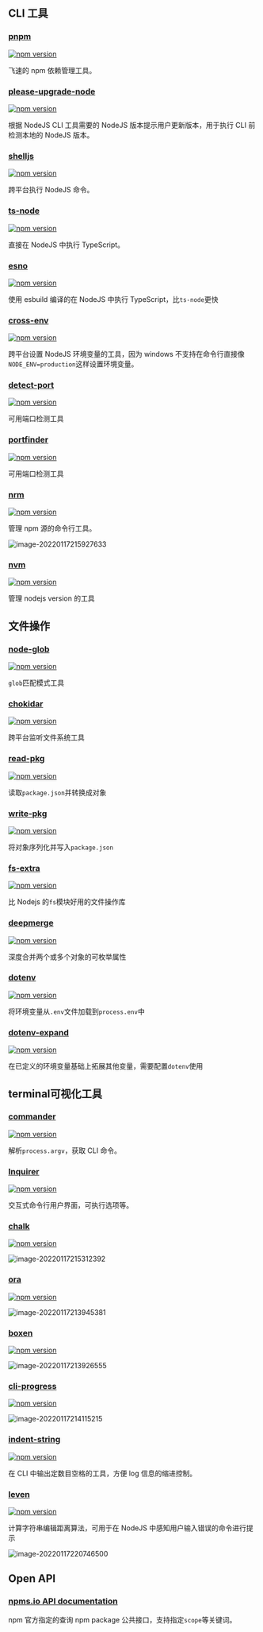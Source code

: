 ## CLI 工具

### [pnpm](https://pnpm.io/zh/installation)

[![npm version](https://badge.fury.io/js/pnpm.svg)](https://badge.fury.io/js/pnpm)

飞速的 npm 依赖管理工具。

### [please-upgrade-node](https://github.com/typicode/please-upgrade-node)

[![npm version](https://badge.fury.io/js/please-upgrade-node.svg)](https://badge.fury.io/js/please-upgrade-node)

根据 NodeJS CLI 工具需要的 NodeJS 版本提示用户更新版本，用于执行 CLI 前检测本地的 NodeJS 版本。

### [shelljs](https://github.com/shelljs/shelljs)

[![npm version](https://badge.fury.io/js/shelljs.svg)](https://badge.fury.io/js/shelljs)

跨平台执行 NodeJS 命令。

### [ts-node](https://github.com/TypeStrong/ts-node)

[![npm version](https://badge.fury.io/js/ts-node.svg)](https://badge.fury.io/js/ts-node)

直接在 NodeJS 中执行 TypeScript。

### [esno](https://github.com/antfu/esno)

[![npm version](https://badge.fury.io/js/esno.svg)](https://badge.fury.io/js/esno)

使用 esbuild 编译的在 NodeJS 中执行 TypeScript，比`ts-node`更快

### [cross-env](https://github.com/kentcdodds/cross-env)

[![npm version](https://badge.fury.io/js/cross-env.svg)](https://badge.fury.io/js/cross-env)

跨平台设置 NodeJS 环境变量的工具，因为 windows 不支持在命令行直接像`NODE_ENV=production`这样设置环境变量。

### [detect-port](https://github.com/node-modules/detect-port)

[![npm version](https://badge.fury.io/js/detect-port.svg)](https://badge.fury.io/js/detect-port)

可用端口检测工具

### [portfinder](https://github.com/http-party/node-portfinder)

[![npm version](../../public/images/portfinder.svg)](https://badge.fury.io/js/portfinder)

可用端口检测工具

### [nrm](https://github.com/Pana/nrm)

[![npm version](https://badge.fury.io/js/nrm.svg)](https://badge.fury.io/js/nrm)

管理 npm 源的命令行工具。

![image-20220117215927633](../../public/images/image-20220117215927633.png)

### [nvm](https://github.com/nvm-sh/nvm)

[![npm version](https://badge.fury.io/js/nvm.svg)](https://badge.fury.io/js/nvm)

管理 nodejs version 的工具

## 文件操作

### [node-glob](https://github.com/isaacs/node-glob)

[![npm version](https://badge.fury.io/js/glob.svg)](https://badge.fury.io/js/glob)

`glob`匹配模式工具

### [chokidar](https://github.com/paulmillr/chokidar)

[![npm version](https://badge.fury.io/js/chokidar.svg)](https://badge.fury.io/js/chokidar)

跨平台监听文件系统工具

### [read-pkg](https://github.com/sindresorhus/read-pkg)

[![npm version](https://badge.fury.io/js/read-pkg.svg)](https://badge.fury.io/js/read-pkg)

读取`package.json`并转换成对象

### [write-pkg](https://github.com/sindresorhus/write-pkg)

[![npm version](https://badge.fury.io/js/write-pkg.svg)](https://badge.fury.io/js/write-pkg)

将对象序列化并写入`package.json`

### [fs-extra](https://github.com/jprichardson/node-fs-extra)

[![npm version](../../public/images/fs-extra.svg)](https://badge.fury.io/js/fs-extra)

比 Nodejs 的`fs`模块好用的文件操作库

### [deepmerge](https://github.com/TehShrike/deepmerge)

[![npm version](../../public/images/deepmerge.svg)](https://badge.fury.io/js/deepmerge)

深度合并两个或多个对象的可枚举属性

### [dotenv](https://github.com/motdotla/dotenv)

[![npm version](https://badge.fury.io/js/dotenv.svg)](https://badge.fury.io/js/dotenv)

将环境变量从`.env`文件加载到`process.env`中

### [dotenv-expand](https://github.com/motdotla/dotenv-expand)

[![npm version](https://badge.fury.io/js/dotenv-expand.svg)](https://badge.fury.io/js/dotenv-expand)

在已定义的环境变量基础上拓展其他变量，需要配置`dotenv`使用

## terminal可视化工具

### [commander](https://github.com/tj/commander.js/)

[![npm version](https://badge.fury.io/js/commander.svg)](https://badge.fury.io/js/commander)

解析`process.argv`，获取 CLI 命令。

### [Inquirer](https://github.com/SBoudrias/Inquirer.js/)

[![npm version](https://badge.fury.io/js/inquirer.svg)](https://badge.fury.io/js/inquirer)

交互式命令行用户界面，可执行选项等。

### [chalk](https://github.com/chalk/chalk)

[![npm version](https://badge.fury.io/js/chalk.svg)](https://badge.fury.io/js/chalk)

![image-20220117215312392](../../public/images/image-20220117215312392.png)

### [ora](https://github.com/sindresorhus/ora)

[![npm version](https://badge.fury.io/js/ora.svg)](https://badge.fury.io/js/ora)

![image-20220117213945381](../../public/images/image-20220117213945381.png)

### [boxen](https://github.com/sindresorhus/boxen)

[![npm version](https://badge.fury.io/js/boxen.svg)](https://badge.fury.io/js/boxen)

![image-20220117213926555](../../public/images/image-20220117213926555.png)

### [cli-progress](https://github.com/npkgz/cli-progress)

[![npm version](https://badge.fury.io/js/cli-progress.svg)](https://badge.fury.io/js/cli-progress)

![image-20220117214115215](../../public/images/image-20220117214115215.png)

### [indent-string](https://github.com/sindresorhus/indent-string)

[![npm version](https://badge.fury.io/js/indent-string.svg)](https://badge.fury.io/js/indent-string)

在 CLI 中输出定数目空格的工具，方便 log 信息的缩进控制。

### [leven](https://github.com/sindresorhus/leven)

[![npm version](https://badge.fury.io/js/leven.svg)](https://badge.fury.io/js/leven)

计算字符串编辑距离算法，可用于在 NodeJS 中感知用户输入错误的命令进行提示

![image-20220117220746500](../../public/images/image-20220117220746500.png)

## Open API

### [npms.io API documentation](https://api-docs.npms.io/)

npm 官方指定的查询 npm package 公共接口，支持指定`scope`等关键词。